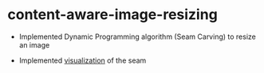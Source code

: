 # content-aware-image-resizing

- Implemented Dynamic Programming algorithm (Seam Carving) to resize an image

- Implemented [visualization](https://drive.google.com/file/d/1qFt0LNoOd9f_mhONtc12n1BJR9ifxWFj/view?usp=share_link) of the seam 


